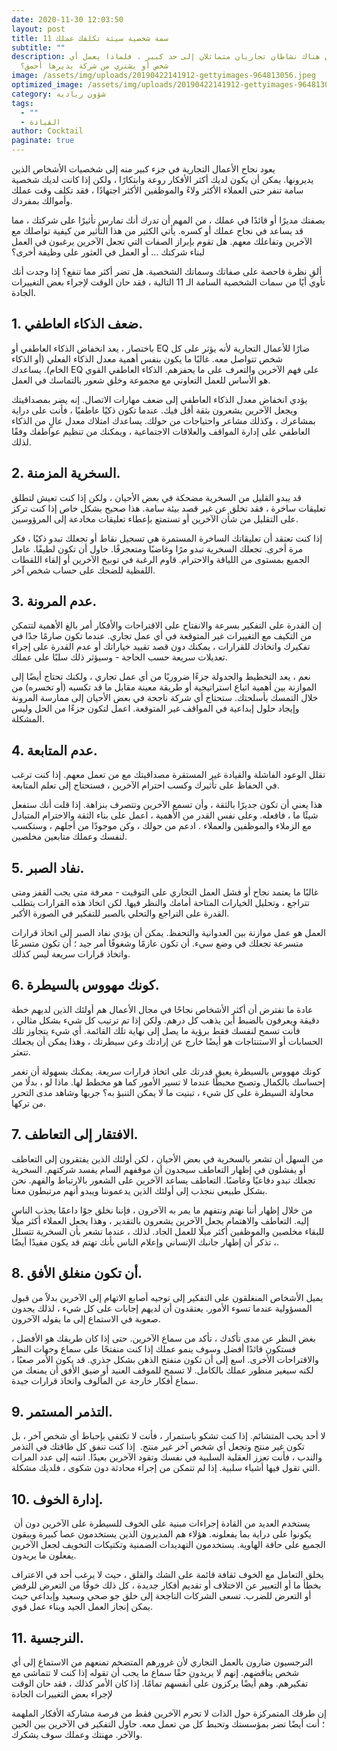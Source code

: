 ```yaml
---
date: 2020-11-30 12:03:50
layout: post
title: 11 سمة شخصية سيئة تكلفك عملك
subtitle: ""
description: إذا كان هناك نشاطان تجاريان متماثلان إلى حد كبير ، فلماذا يعمل أي
  شخص أو يشتري من شركة يديرها أحمق؟
image: /assets/img/uploads/20190422141912-gettyimages-964813056.jpeg
optimized_image: /assets/img/uploads/20190422141912-gettyimages-964813056.jpeg
category: شؤون ريادية
tags:
  - ""
  - القيادة
author: Cocktail
paginate: true
---
```

يعود نجاح الأعمال التجارية في جزء كبير منه إلى شخصيات الأشخاص الذين يديرونها. يمكن أن يكون لديك أكثر الأفكار روعة وابتكارًا ، ولكن إذا كانت لديك شخصية سامة تنفر حتى العملاء الأكثر ولاءً والموظفين الأكثر اجتهادًا ، فقد تكلف وقت عملك وأموالك بمفردك.

بصفتك مديرًا أو قائدًا في عملك ، من المهم أن تدرك أنك تمارس تأثيرًا على شركتك ، مما قد يساعد في نجاح عملك أو كسره. يأتي الكثير من هذا التأثير من كيفية تواصلك مع الآخرين وتفاعلك معهم. هل تقوم بإبراز الصفات التي تجعل الآخرين يرغبون في العمل لبناء شركتك ... أو العمل في العثور على وظيفة أخرى؟

ألقِ نظرة فاحصة على صفاتك وسماتك الشخصية. هل تضر أكثر مما تنفع؟ إذا وجدت أنك تأوي أيًا من سمات الشخصية السامة الـ 11 التالية ، فقد حان الوقت لإجراء بعض التغييرات الجادة.

## **1. ضعف الذكاء العاطفي.**

باختصار ، يعد انخفاض الذكاء العاطفي أو EQ ضارًا للأعمال التجارية لأنه يؤثر على كل شخص تتواصل معه. غالبًا ما يكون بنفس أهمية معدل الذكاء الفعلي (أو الذكاء الخام). يساعدك EQ على فهم الآخرين والتعرف على ما يحفزهم. الذكاء العاطفي القوي هو الأساس للعمل التعاوني مع مجموعة وخلق شعور بالتماسك في العمل.

يؤدي انخفاض معدل الذكاء العاطفي إلى ضعف مهارات الاتصال. إنه يضر بمصداقيتك ويجعل الآخرين يشعرون بثقة أقل فيك. عندما تكون ذكيًا عاطفيًا ، فأنت على دراية بمشاعرك ، وكذلك مشاعر واحتياجات من حولك. يساعدك امتلاك معدل عالٍ من الذكاء العاطفي على إدارة المواقف والعلاقات الاجتماعية ، ويمكنك من تنظيم عواطفك وفقًا لذلك.

## **2. السخرية المزمنة.**

قد يبدو القليل من السخرية مضحكة في بعض الأحيان ، ولكن إذا كنت تعيش لتطلق تعليقات ساخرة ، فقد تخلق عن غير قصد بيئة سامة. هذا صحيح بشكل خاص إذا كنت تركز على التقليل من شأن الآخرين أو تستمتع بإعطاء تعليقات مخادعة إلى المرؤوسين.

إذا كنت تعتقد أن تعليقاتك الساخرة المستمرة هي تسجيل نقاط أو تجعلك تبدو ذكيًا ، فكر مرة أخرى. تجعلك السخرية تبدو مرًا وغاضبًا ومتعجرفًا. حاول أن تكون لطيفًا. عامل الجميع بمستوى من اللياقة والاحترام. قاوم الرغبة في توبيخ الآخرين أو إلقاء اللقطات اللفظية للضحك على حساب شخص آخر.

## **3. عدم المرونة.**

إن القدرة على التفكير بسرعة والانفتاح على الاقتراحات والأفكار أمر بالغ الأهمية لتتمكن من التكيف مع التغييرات غير المتوقعة في أي عمل تجاري. عندما تكون صارمًا جدًا في تفكيرك واتخاذك للقرارات ، يمكنك دون قصد تقييد خياراتك أو عدم القدرة على إجراء تعديلات سريعة حسب الحاجة - وسيؤثر ذلك سلبًا على عملك.

نعم ، يعد التخطيط والجدولة جزءًا ضروريًا من أي عمل تجاري ، ولكنك تحتاج أيضًا إلى الموازنة بين أهمية اتباع استراتيجية أو طريقة معينة مقابل ما قد تكسبه (أو تخسره) من خلال التمسك بأسلحتك. ستحتاج أي شركة ناجحة في بعض الأحيان إلى ممارسة المرونة وإيجاد حلول إبداعية في المواقف غير المتوقعة. اعمل لتكون جزءًا من الحل وليس المشكلة.

## **4. عدم المتابعة.**

تقلل الوعود الفاشلة والقيادة غير المستقرة مصداقيتك مع من تعمل معهم. إذا كنت ترغب في الحفاظ على تأثيرك وكسب احترام الآخرين ، فستحتاج إلى تعلم المتابعة.

هذا يعني أن تكون جديرًا بالثقة ، وأن تسمع الآخرين وتتصرف بنزاهة. إذا قلت أنك ستفعل شيئًا ما ، فافعله. وعلى نفس القدر من الأهمية ، اعمل على بناء الثقة والاحترام المتبادل مع الزملاء والموظفين والعملاء . ادعم من حولك ، وكن موجودًا من أجلهم ، وستكسب لنفسك وعملك متابعين مخلصين.

## **5. نفاد الصبر.**

غالبًا ما يعتمد نجاح أو فشل العمل التجاري على التوقيت - معرفة متى يجب القفز ومتى تتراجع ، وتحليل الخيارات المتاحة أمامك والنظر فيها. لكن اتخاذ هذه القرارات يتطلب القدرة على التراجع والتحلي بالصبر للتفكير في الصورة الأكبر.

العمل هو عمل موازنة بين العدوانية والتحفظ. يمكن أن يؤدي نفاد الصبر إلى اتخاذ قرارات متسرعة تجعلك في وضع سيء. أن تكون عازمًا وشغوفًا أمر جيد ؛ أن تكون متسرعًا واتخاذ قرارات سريعة ليس كذلك.

## **6. كونك مهووس بالسيطرة.**

عادة ما نفترض أن أكثر الأشخاص نجاحًا في مجال الأعمال هم أولئك الذين لديهم خطة دقيقة ويعرفون بالضبط أين يذهب كل درهم. ولكن إذا تم ترتيب كل شيء بشكل مثالي ، فأنت تسمح لنفسك فقط برؤية ما يصل إلى نهاية تلك القائمة. أي شيء يتجاوز تلك الحسابات أو الاستنتاجات هو أيضًا خارج عن إرادتك وعن سيطرتك ، وهذا يمكن أن يجعلك تتعثر.

كونك مهووس بالسيطرة يعيق قدرتك على اتخاذ قرارات سريعة. يمكنك بسهولة أن تغمر إحساسك بالكمال وتصبح محبطًا عندما لا تسير الأمور كما هو مخطط لها. ماذا لو ، بدلًا من محاولة السيطرة على كل شيء ، تبنيت ما لا يمكن التنبؤ به؟ جربها وشاهد مدى التحرر من تركها.

## **7. الافتقار إلى التعاطف.**

من السهل أن تشعر بالسخرية في بعض الأحيان ، لكن أولئك الذين يفتقرون إلى التعاطف أو يفشلون في إظهار التعاطف سيجدون أن موقفهم السام يفسد شركتهم. السخرية تجعلك تبدو دفاعيًا وغاضبًا. التعاطف يساعد الآخرين على الشعور بالارتباط والفهم. نحن بشكل طبيعي ننجذب إلى أولئك الذين يدعموننا ويبدو أنهم مرتبطون معنا.

من خلال إظهار أننا نهتم ونتفهم ما يمر به الآخرون ، فإننا نخلق جوًا داعمًا يجذب الناس إليه. التعاطف والاهتمام يجعل الآخرين يشعرون بالتقدير ، وهذا يجعل العملاء أكثر ميلًا للبقاء مخلصين والموظفين أكثر ميلًا للعمل الجاد. لذلك ، عندما تشعر بأن السخرية تتسلل ، تذكر أن إظهار جانبك الإنساني وإعلام الناس بأنك تهتم قد يكون مفيدًا أيضًا.

## **8. أن تكون منغلق الأفق**.

يميل الأشخاص المنغلقون على التفكير إلى توجيه أصابع الاتهام إلى الآخرين بدلاً من قبول المسؤولية عندما تسوء الأمور. يعتقدون أن لديهم إجابات على كل شيء ، لذلك يجدون صعوبة في الاستماع إلى ما يقوله الآخرون.

بغض النظر عن مدى تأكدك ، تأكد من سماع الآخرين. حتى إذا كان طريقك هو الأفضل ، فستكون قائدًا أفضل وسوف ينمو عملك إذا كنت منفتحًا على سماع وجهات النظر والاقتراحات الأخرى. اسع إلى أن تكون منفتح الذهن بشكل جذري. قد يكون الأمر صعبًا ، لكنه سيغير منظور عملك بالكامل. لا تسمح للموقف العنيد أو ضيق الأفق أن يمنعك من سماع أفكار خارجة عن المألوف واتخاذ قرارات جيدة.

## **9. التذمر المستمر.**

لا أحد يحب المتشائم. إذا كنت تشكو باستمرار ، فأنت لا تكتفي بإحباط أي شخص آخر ، بل تكون غير منتج وتجعل أي شخص آخر غير منتج.  إذا كنت تنفق كل طاقتك في التذمر والندب ، فأنت تعزز العقلية السلبية في نفسك وتقود الآخرين بعيدًا. انتبه إلى عدد المرات التي تقول فيها أشياء سلبية. إذا لم تتمكن من إجراء محادثة دون شكوى ، فلديك مشكلة.

## **10. إدارة الخوف.**

 يستخدم العديد من القادة إجراءات مبنية على الخوف للسيطرة على الآخرين دون أن يكونوا على دراية بما يفعلونه. هؤلاء هم المديرون الذين يستخدمون عصا كبيرة ويبقون الجميع على حافة الهاوية. يستخدمون التهديدات الضمنية وتكتيكات التخويف لجعل الآخرين يفعلون ما يريدون.

يخلق التعامل مع الخوف ثقافة قائمة على الشك والقلق ، حيث لا يرغب أحد في الاعتراف بخطأ ما أو التعبير عن الاختلاف أو تقديم أفكار جديدة ، كل ذلك خوفًا من التعرض للرفض أو التعرض للضرب. تسعى الشركات الناجحة إلى خلق جو صحي وسعيد وإبداعي حيث يمكن إنجاز العمل الجيد وبناء عمل قوي.

## **11. النرجسية.**

النرجسيون ضارون بالعمل التجاري لأن غرورهم المتضخم تمنعهم من الاستماع إلى أي شخص يناقضهم. إنهم لا يريدون حقًا سماع ما يجب أن تقوله إذا كنت لا تتماشى مع تفكيرهم. وهم أيضًا يركزون على أنفسهم تمامًا. إذا كان الأمر كذلك ، فقد حان الوقت لإجراء بعض التغييرات الجادة

إن طرقك المتمركزة حول الذات لا تحرم الآخرين فقط من فرصة مشاركة الأفكار الملهمة ؛ أنت أيضًا تضر بمؤسستك وتحبط كل من تعمل معه. حاول التفكير في الآخرين بين الحين والآخر. مهنتك وعملك سوف يشكرك.